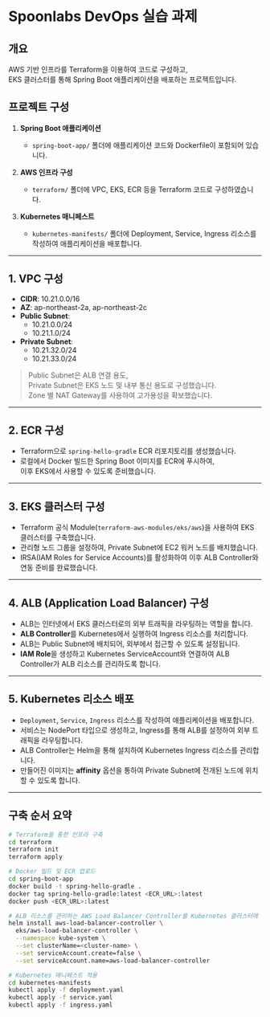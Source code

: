 # Spoonlabs DevOps 실습 과제

## 개요
AWS 기반 인프라를 Terraform을 이용하여 코드로 구성하고,  
EKS 클러스터를 통해 Spring Boot 애플리케이션을 배포하는 프로젝트입니다.

## 프로젝트 구성

1. **Spring Boot 애플리케이션**  
   - `spring-boot-app/` 폴더에 애플리케이션 코드와 Dockerfile이 포함되어 있습니다.

2. **AWS 인프라 구성**  
   - `terraform/` 폴더에 VPC, EKS, ECR 등을 Terraform 코드로 구성하였습니다.

3. **Kubernetes 매니페스트**  
   - `kubernetes-manifests/` 폴더에 Deployment, Service, Ingress 리소스를 작성하여 애플리케이션을 배포합니다.

---

## 1. VPC 구성

- **CIDR**: 10.21.0.0/16
- **AZ**: ap-northeast-2a, ap-northeast-2c
- **Public Subnet**:
  - 10.21.0.0/24
  - 10.21.1.0/24
- **Private Subnet**:
  - 10.21.32.0/24
  - 10.21.33.0/24

> Public Subnet은 ALB 연결 용도,  
> Private Subnet은 EKS 노드 및 내부 통신 용도로 구성했습니다.  
> Zone 별 NAT Gateway를 사용하여 고가용성을 확보했습니다.

---

## 2. ECR 구성

- Terraform으로 `spring-hello-gradle` ECR 리포지토리를 생성했습니다.
- 로컬에서 Docker 빌드한 Spring Boot 이미지를 ECR에 푸시하여,  
  이후 EKS에서 사용할 수 있도록 준비했습니다.

---

## 3. EKS 클러스터 구성

- Terraform 공식 Module(`terraform-aws-modules/eks/aws`)을 사용하여 EKS 클러스터를 구축했습니다.
- 관리형 노드 그룹을 설정하여, Private Subnet에 EC2 워커 노드를 배치했습니다.
- IRSA(IAM Roles for Service Accounts)를 활성화하여 이후 ALB Controller와 연동 준비를 완료했습니다.

---

## 4. ALB (Application Load Balancer) 구성

- ALB는 인터넷에서 EKS 클러스터로의 외부 트래픽을 라우팅하는 역할을 합니다.
- **ALB Controller**를 Kubernetes에서 실행하여 Ingress 리소스를 처리합니다.
- ALB는 Public Subnet에 배치되어, 외부에서 접근할 수 있도록 설정됩니다.
- **IAM Role**을 생성하고 Kubernetes ServiceAccount와 연결하여 ALB Controller가 ALB 리소스를 관리하도록 합니다.

---

## 5. Kubernetes 리소스 배포

- `Deployment`, `Service`, `Ingress` 리소스를 작성하여 애플리케이션을 배포합니다.
- 서비스는 NodePort 타입으로 생성하고, Ingress를 통해 ALB를 설정하여 외부 트래픽을 라우팅합니다.
- ALB Controller는 Helm을 통해 설치하여 Kubernetes Ingress 리소스를 관리합니다.
- 만들어진 이미지는 **affinity** 옵션을 통하여 Private Subnet에 전개된 노드에 위치할 수 있도록 합니다.

---

## 구축 순서 요약

```bash
# Terraform을 통한 인프라 구축
cd terraform
terraform init
terraform apply

# Docker 빌드 및 ECR 업로드
cd spring-boot-app
docker build -t spring-hello-gradle .
docker tag spring-hello-gradle:latest <ECR_URL>:latest
docker push <ECR_URL>:latest

# ALB 리소스를 관리하는 AWS Load Balancer Controller를 Kubernetes 클러스터에 배포합니다.
helm install aws-load-balancer-controller \
  eks/aws-load-balancer-controller \
  --namespace kube-system \
  --set clusterName=<cluster-name> \
  --set serviceAccount.create=false \
  --set serviceAccount.name=aws-load-balancer-controller

# Kubernetes 매니페스트 적용
cd kubernetes-manifests
kubectl apply -f deployment.yaml
kubectl apply -f service.yaml
kubectl apply -f ingress.yaml



